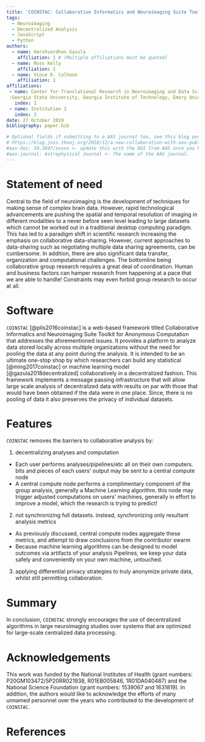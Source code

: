 ```yaml
---
title: 'COINSTAC: Collaborative Informatics and Neuroimaging Suite Toolkit for Anonymous Computation'
tags:
  - Neuroimaging
  - Decentralized Analysis
  - JavaScript
  - Python
authors:
  - name: Harshvardhan Gazula
    affiliation: 1 # (Multiple affiliations must be quoted)
  - name: Ross Kelly
    affiliation: 1
  - name: Vince D. Calhoun
    affiliation: 1
affiliations:
 - name: Center for Translational Research in Neuroimaging and Data Science,
 :Georgia State University, Georgia Institute of Technology, Emory University, Atlanta, GA, USA
   index: 1
 - name: Institution 2
   index: 2
date: 27 October 2019
bibliography: paper.bib

# Optional fields if submitting to a AAS journal too, see this blog post:
# https://blog.joss.theoj.org/2018/12/a-new-collaboration-with-aas-publishing
#aas-doi: 10.3847/xxxxx <- update this with the DOI from AAS once you know it.
#aas-journal: Astrophysical Journal <- The name of the AAS journal.
---
```


# Statement of need

Central to the field of neuroimaging is the development of techniques for making 
sense of complex brain data. However, rapid technological advancements are pushing 
the spatial and temporal resolution of imaging in different modalities to a never 
before seen level leading to large datasets which cannot be worked out in a traditional 
desktop computing paradigm. This has led to a paradigm shift in scientific research 
increasing the emphasis on collaborative data-sharing. However, current approaches to 
data-sharing such as negotiating multiple data sharing agreements, can be cumbersome. 
In addition, there are also significant data transfer, organization and computational 
challenges. The bottomline being collaborative group research requires a great deal of 
coordination. Human and business factors can hamper research from happening at a pace 
that we are able to handle! Constraints may even forbid group research to occur at all.

# Software
``COINSTAC`` [@plis2016coinstac] is a web-based framework titled Collaborative Informatics and Neuroimaging 
Suite Toolkit for Anonymous Computation that addresses the aforementioned issues. It provides a platform
to analyze data stored locally across multiple organizations without the need for pooling the data at any point 
during the analysis. It is intended to be an ultimate one-stop shop by which researchers can build 
any statistical [@ming2017coinstac] or machine learning model [@gazula2018decentralized] collaboratively in a decentralized fashion. This framework 
implements a message passing infrastructure that will allow large scale analysis of decentralized data 
with results on par with those that would have been obtained if the data were in one place. Since, 
there is no pooling of data it also preserves the privacy of individual datasets.

# Features
``COINSTAC`` removes the barriers to collaborative analysis by:
1. decentralizing analyses and computation
* Each user performs analyses/pipelines/etc all on their own computers. bits and pieces of each users' output may be sent to a central compute node
* A central compute node performs a complimentary component of the group analysis, generally a Machine Learning algorithm. this node may trigger adjusted computations on users' machines, generally in effort to improve a model, which the research is trying to predict!
2. not synchronizing full datasets. instead, synchronizing only resultant analysis metrics
* As previously discussed, central compute nodes aggregate these metrics, and attempt to draw conclusions from the contributor swarm
* Because machine learning algorithms can be designed to model outcomes via artifacts of your analysis Pipelines, we keep your data safely and conveniently on your own machine, untouched.
3. applying differential privacy strategies to truly anonymize private data, whilst still permitting collaboration.

# Summary
In conclusion, ``COINSTAC`` strongly encourages the use of decentralized algorithms in large neuroimaging studies over systems that are optimized for large-scale centralized data processing.

# Acknowledgements

This work was funded by the National Institutes of Health (grant numbers: P20GM103472/5P20RR021938, 
R01EB005846, 1R01DA040487) and the National Science Foundation (grant numbers: 1539067 and 1631819).
In addition, the authors would like to acknowledge the efforts of many unnamed personnel over the years
who contributed to the development of ``COINSTAC``.

# References